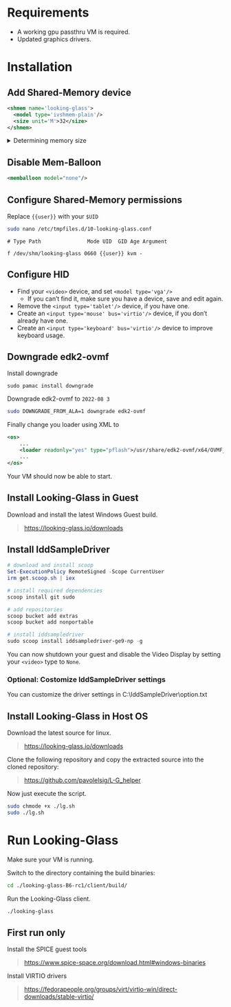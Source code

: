 # Requirements

- A working gpu passthru VM is required.
- Updated graphics drivers.


# Installation

## Add Shared-Memory device

```xml
<shmem name='looking-glass'>
  <model type='ivshmem-plain'/>
  <size unit='M'>32</size>
</shmem>
```

<details>
    <summary>Determining memory size</summary>

    width x height x pixel size x 2 = frame bytes

    frame bytes / 1024 / 1024 = frame megabytes

    frame megabytes + 10 MiB = total megabytes
</details>

## Disable Mem-Balloon

```xml
<memballoon model="none"/>
```

## Configure Shared-Memory permissions

Replace ``{{user}}`` with your ``$UID``

```bash
sudo nano /etc/tmpfiles.d/10-looking-glass.conf
```
```
# Type Path               Mode UID  GID Age Argument

f /dev/shm/looking-glass 0660 {{user}} kvm -
```


## Configure HID

- Find your ``<video>`` device, and set ``<model type='vga'/>``
  - If you can’t find it, make sure you have a <graphics> device, save and edit again.
- Remove the ``<input type='tablet'/>`` device, if you have one.
- Create an ``<input type='mouse' bus='virtio'/>`` device, if you don’t already have one.
- Create an ``<input type='keyboard' bus='virtio'/>`` device to improve keyboard usage.


## Downgrade edk2-ovmf

Install downgrade
```
sudo pamac install downgrade
```

Downgrade edk2-ovmf to ``2022-08 3``
```bash
sudo DOWNGRADE_FROM_ALA=1 downgrade edk2-ovmf
```

Finally change you loader using XML to 
```xml
<os>
    ...
    <loader readonly="yes" type="pflash">/usr/share/edk2-ovmf/x64/OVMF_CODE.fd</loader>
    ...
</os>
```

Your VM should now be able to start.

## Install Looking-Glass in Guest

Download and install the latest Windows Guest build.
> https://looking-glass.io/downloads

## Install IddSampleDriver

```powershell
# download and install scoop
Set-ExecutionPolicy RemoteSigned -Scope CurrentUser
irm get.scoop.sh | iex

# install required dependencies
scoop install git sudo

# add repositories
scoop bucket add extras
scoop bucket add nonportable

# install iddsampledriver
sudo scoop install iddsampledriver-ge9-np -g
```

You can now shutdown your guest and disable the Video Display by setting your ``<video>`` type to ``None``.

### Optional: Costomize IddSampleDriver settings

You can customize the driver settings in C:\IddSampleDriver\option.txt


## Install Looking-Glass in Host OS

Download the latest source for linux.
> https://looking-glass.io/downloads

Clone the following repository and copy the extracted source into the cloned repository:
> https://github.com/pavolelsig/L-G_helper

Now just execute the script.
```bash
sudo chmode +x ./lg.sh
sudo ./lg.sh
```

# Run Looking-Glass

Make sure your VM is running.

Switch to the directory containing the build binaries:
```bash
cd ./looking-glass-B6-rc1/client/build/
```

Run the Looking-Glass client.
```bash
./looking-glass
```

## First run only

Install the SPICE guest tools
> https://www.spice-space.org/download.html#windows-binaries


Install VIRTIO drivers
> https://fedorapeople.org/groups/virt/virtio-win/direct-downloads/stable-virtio/
